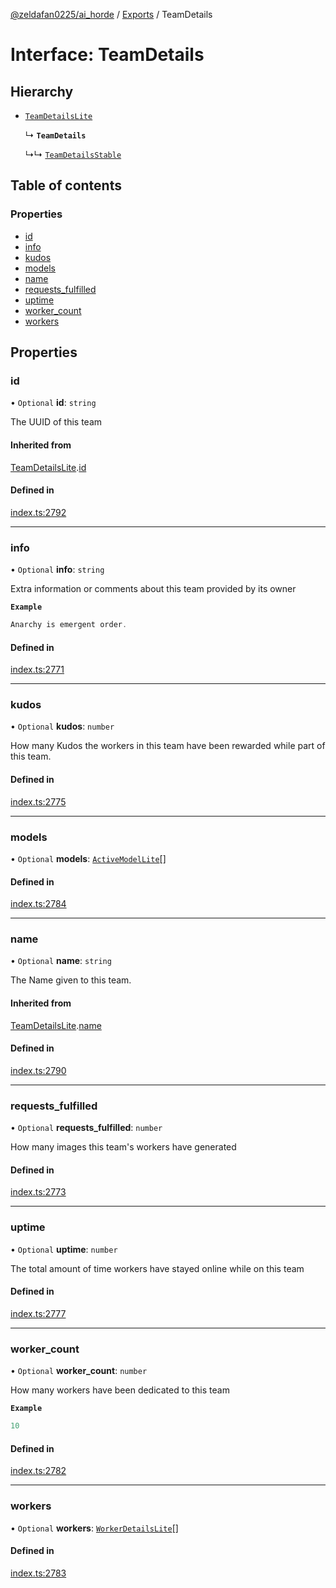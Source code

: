[@zeldafan0225/ai_horde](../README.md) / [Exports](../modules.md) / TeamDetails

# Interface: TeamDetails

## Hierarchy

- [`TeamDetailsLite`](TeamDetailsLite.md)

  ↳ **`TeamDetails`**

  ↳↳ [`TeamDetailsStable`](TeamDetailsStable.md)

## Table of contents

### Properties

- [id](TeamDetails.md#id)
- [info](TeamDetails.md#info)
- [kudos](TeamDetails.md#kudos)
- [models](TeamDetails.md#models)
- [name](TeamDetails.md#name)
- [requests\_fulfilled](TeamDetails.md#requests_fulfilled)
- [uptime](TeamDetails.md#uptime)
- [worker\_count](TeamDetails.md#worker_count)
- [workers](TeamDetails.md#workers)

## Properties

### id

• `Optional` **id**: `string`

The UUID of this team

#### Inherited from

[TeamDetailsLite](TeamDetailsLite.md).[id](TeamDetailsLite.md#id)

#### Defined in

[index.ts:2792](https://github.com/ZeldaFan0225/ai_horde/blob/2b1ed8a/index.ts#L2792)

___

### info

• `Optional` **info**: `string`

Extra information or comments about this team provided by its owner

**`Example`**

```ts
Anarchy is emergent order.
```

#### Defined in

[index.ts:2771](https://github.com/ZeldaFan0225/ai_horde/blob/2b1ed8a/index.ts#L2771)

___

### kudos

• `Optional` **kudos**: `number`

How many Kudos the workers in this team have been rewarded while part of this team.

#### Defined in

[index.ts:2775](https://github.com/ZeldaFan0225/ai_horde/blob/2b1ed8a/index.ts#L2775)

___

### models

• `Optional` **models**: [`ActiveModelLite`](ActiveModelLite.md)[]

#### Defined in

[index.ts:2784](https://github.com/ZeldaFan0225/ai_horde/blob/2b1ed8a/index.ts#L2784)

___

### name

• `Optional` **name**: `string`

The Name given to this team.

#### Inherited from

[TeamDetailsLite](TeamDetailsLite.md).[name](TeamDetailsLite.md#name)

#### Defined in

[index.ts:2790](https://github.com/ZeldaFan0225/ai_horde/blob/2b1ed8a/index.ts#L2790)

___

### requests\_fulfilled

• `Optional` **requests\_fulfilled**: `number`

How many images this team's workers have generated

#### Defined in

[index.ts:2773](https://github.com/ZeldaFan0225/ai_horde/blob/2b1ed8a/index.ts#L2773)

___

### uptime

• `Optional` **uptime**: `number`

The total amount of time workers have stayed online while on this team

#### Defined in

[index.ts:2777](https://github.com/ZeldaFan0225/ai_horde/blob/2b1ed8a/index.ts#L2777)

___

### worker\_count

• `Optional` **worker\_count**: `number`

How many workers have been dedicated to this team

**`Example`**

```ts
10
```

#### Defined in

[index.ts:2782](https://github.com/ZeldaFan0225/ai_horde/blob/2b1ed8a/index.ts#L2782)

___

### workers

• `Optional` **workers**: [`WorkerDetailsLite`](WorkerDetailsLite.md)[]

#### Defined in

[index.ts:2783](https://github.com/ZeldaFan0225/ai_horde/blob/2b1ed8a/index.ts#L2783)
